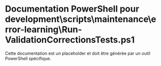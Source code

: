 # Documentation PowerShell pour development\scripts\maintenance\error-learning\Run-ValidationCorrectionsTests.ps1

Cette documentation est un placeholder et doit être générée par un outil PowerShell spécifique.
